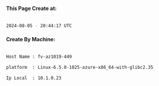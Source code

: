 
   
#### This Page Create at:

```bash

2024-08-05 - 20:44:17 UTC

```

#### Create By Machine:

```bash

Host Name : fv-az1019-449

platform  : Linux-6.5.0-1025-azure-x86_64-with-glibc2.35

Ip Local  : 10.1.0.23

```

